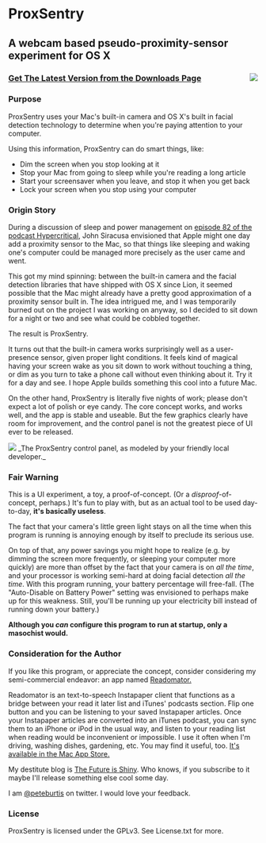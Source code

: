 # ProxSentry
## A webcam based pseudo-proximity-sensor experiment for OS X

### [<img src="http://cloud.github.com/downloads/peteburtis/ProxSentry/LargeIcon.png" align="right" /> Get The Latest Version from the Downloads Page](https://github.com/downloads/peteburtis/ProxSentry/)

### Purpose

ProxSentry uses your Mac's built-in camera and OS X's built in facial detection technology to determine when you're paying attention to your computer.

Using this information, ProxSentry can do smart things, like:

* Dim the screen when you stop looking at it
* Stop your Mac from going to sleep while you're reading a long article
* Start your screensaver when you leave, and stop it when you get back
* Lock your screen when you stop using your computer

### Origin Story

During a discussion of sleep and power management on [episode 82 of the podcast Hypercritical](http://http://5by5.tv/hypercritical/82), John Siracusa envisioned that Apple might one day add a proximity sensor to the Mac, so that things like sleeping and waking one's computer could be managed more precisely as the user came and went.

This got my mind spinning: between the built-in camera and the facial detection libraries that have shipped with OS X since Lion, it seemed possible that the Mac might already have a pretty good approximation of a proximity sensor built in. The idea intrigued me, and I was temporarily burned out on the project I was working on anyway, so I decided to sit down for a night or two and see what could be cobbled together.

The result is ProxSentry.

It turns out that the built-in camera works surprisingly well as a user-presence sensor, given proper light conditions.  It feels kind of magical having your screen wake as you sit down to work without touching a thing, or dim as you turn to take a phone call without even thinking about it. Try it for a day and see. I hope Apple builds something this cool into a future Mac.

On the other hand, ProxSentry is literally five nights of work; please don't expect a lot of polish or eye candy. The core concept works, and works well, and the app is stable and useable. But the few graphics clearly have room for improvement, and the control panel is not the greatest piece of UI ever to be released.

<img src="https://github.com/downloads/peteburtis/ProxSentry/ControlPanelScreenShot.png" />
_The ProxSentry control panel, as modeled by your friendly local developer._

### Fair Warning

This is a UI experiment, a toy, a proof-of-concept.  (Or a _disproof_-of-concept, perhaps.)  It's fun to play with, but as an actual tool to be used day-to-day, **it's basically useless**.

The fact that your camera's little green light stays on all the time when this program is running is annoying enough by itself to preclude its serious use.

On top of that, any power savings you might hope to realize (e.g. by dimming the screen more frequently, or sleeping your computer more quickly) are more than offset by the fact that your camera is on _all the time_, and your processor is working semi-hard at doing facial detection _all the time_.  With this program running, your battery percentage will free-fall. (The "Auto-Disable on Battery Power" setting was envisioned to perhaps make up for this weakness.  Still, you'll be running up your electricity bill instead of running down your battery.)

**Although you _can_ configure this program to run at startup, only a masochist would.**

### Consideration for the Author

If you like this program, or appreciate the concept, consider considering my semi-commercial endeavor: an app named [Readomator.](http://graygoolabs.com/mas/readomator)

Readomator is an text-to-speech Instapaper client that functions as a bridge between your read it later list and iTunes' podcasts section.  Flip one button and you can be listening to your saved Instapaper articles.  Once your Instapaper articles are converted into an iTunes podcast, you can sync them to an iPhone or iPod in the usual way, and listen to your reading list when reading would be inconvenient or impossible.  I use it often when I'm driving, washing dishes, gardening, etc. You may find it useful, too.  [It's available in the Mac App Store.](http://graygoolabs.com/mas/readomator)

My destitute blog is [The Future is Shiny](http://thefutureisshiny.com/). Who knows, if you subscribe to it maybe I'll release something else cool some day.

I am [@peteburtis](http://twitter.com/peteburtis) on twitter.  I would love your feedback.

### License

ProxSentry is licensed under the GPLv3.  See License.txt for more.

